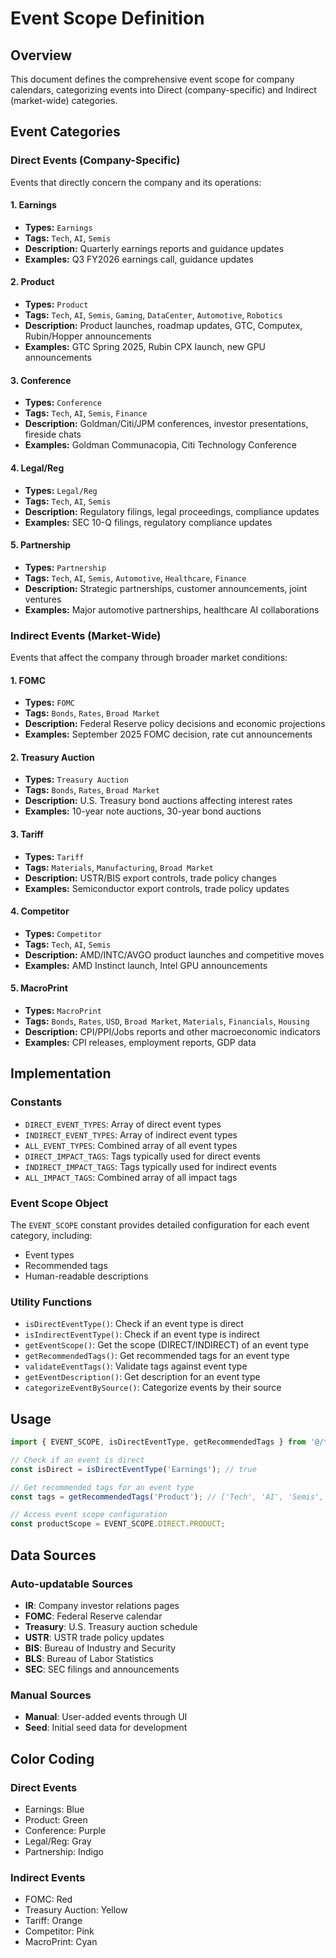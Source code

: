 # Event Scope Definition

## Overview
This document defines the comprehensive event scope for company calendars, categorizing events into Direct (company-specific) and Indirect (market-wide) categories.

## Event Categories

### Direct Events (Company-Specific)
Events that directly concern the company and its operations:

#### 1. Earnings
- **Types:** `Earnings`
- **Tags:** `Tech`, `AI`, `Semis`
- **Description:** Quarterly earnings reports and guidance updates
- **Examples:** Q3 FY2026 earnings call, guidance updates

#### 2. Product
- **Types:** `Product`
- **Tags:** `Tech`, `AI`, `Semis`, `Gaming`, `DataCenter`, `Automotive`, `Robotics`
- **Description:** Product launches, roadmap updates, GTC, Computex, Rubin/Hopper announcements
- **Examples:** GTC Spring 2025, Rubin CPX launch, new GPU announcements

#### 3. Conference
- **Types:** `Conference`
- **Tags:** `Tech`, `AI`, `Semis`, `Finance`
- **Description:** Goldman/Citi/JPM conferences, investor presentations, fireside chats
- **Examples:** Goldman Communacopia, Citi Technology Conference

#### 4. Legal/Reg
- **Types:** `Legal/Reg`
- **Tags:** `Tech`, `AI`, `Semis`
- **Description:** Regulatory filings, legal proceedings, compliance updates
- **Examples:** SEC 10-Q filings, regulatory compliance updates

#### 5. Partnership
- **Types:** `Partnership`
- **Tags:** `Tech`, `AI`, `Semis`, `Automotive`, `Healthcare`, `Finance`
- **Description:** Strategic partnerships, customer announcements, joint ventures
- **Examples:** Major automotive partnerships, healthcare AI collaborations

### Indirect Events (Market-Wide)
Events that affect the company through broader market conditions:

#### 1. FOMC
- **Types:** `FOMC`
- **Tags:** `Bonds`, `Rates`, `Broad Market`
- **Description:** Federal Reserve policy decisions and economic projections
- **Examples:** September 2025 FOMC decision, rate cut announcements

#### 2. Treasury Auction
- **Types:** `Treasury Auction`
- **Tags:** `Bonds`, `Rates`, `Broad Market`
- **Description:** U.S. Treasury bond auctions affecting interest rates
- **Examples:** 10-year note auctions, 30-year bond auctions

#### 3. Tariff
- **Types:** `Tariff`
- **Tags:** `Materials`, `Manufacturing`, `Broad Market`
- **Description:** USTR/BIS export controls, trade policy changes
- **Examples:** Semiconductor export controls, trade policy updates

#### 4. Competitor
- **Types:** `Competitor`
- **Tags:** `Tech`, `AI`, `Semis`
- **Description:** AMD/INTC/AVGO product launches and competitive moves
- **Examples:** AMD Instinct launch, Intel GPU announcements

#### 5. MacroPrint
- **Types:** `MacroPrint`
- **Tags:** `Bonds`, `Rates`, `USD`, `Broad Market`, `Materials`, `Financials`, `Housing`
- **Description:** CPI/PPI/Jobs reports and other macroeconomic indicators
- **Examples:** CPI releases, employment reports, GDP data

## Implementation

### Constants
- `DIRECT_EVENT_TYPES`: Array of direct event types
- `INDIRECT_EVENT_TYPES`: Array of indirect event types
- `ALL_EVENT_TYPES`: Combined array of all event types
- `DIRECT_IMPACT_TAGS`: Tags typically used for direct events
- `INDIRECT_IMPACT_TAGS`: Tags typically used for indirect events
- `ALL_IMPACT_TAGS`: Combined array of all impact tags

### Event Scope Object
The `EVENT_SCOPE` constant provides detailed configuration for each event category, including:
- Event types
- Recommended tags
- Human-readable descriptions

### Utility Functions
- `isDirectEventType()`: Check if an event type is direct
- `isIndirectEventType()`: Check if an event type is indirect
- `getEventScope()`: Get the scope (DIRECT/INDIRECT) of an event type
- `getRecommendedTags()`: Get recommended tags for an event type
- `validateEventTags()`: Validate tags against event type
- `getEventDescription()`: Get description for an event type
- `categorizeEventBySource()`: Categorize events by their source

## Usage

```typescript
import { EVENT_SCOPE, isDirectEventType, getRecommendedTags } from '@/types/company';

// Check if an event is direct
const isDirect = isDirectEventType('Earnings'); // true

// Get recommended tags for an event type
const tags = getRecommendedTags('Product'); // ['Tech', 'AI', 'Semis', 'Gaming', 'DataCenter', 'Automotive', 'Robotics']

// Access event scope configuration
const productScope = EVENT_SCOPE.DIRECT.PRODUCT;
```

## Data Sources

### Auto-updatable Sources
- **IR**: Company investor relations pages
- **FOMC**: Federal Reserve calendar
- **Treasury**: U.S. Treasury auction schedule
- **USTR**: USTR trade policy updates
- **BIS**: Bureau of Industry and Security
- **BLS**: Bureau of Labor Statistics
- **SEC**: SEC filings and announcements

### Manual Sources
- **Manual**: User-added events through UI
- **Seed**: Initial seed data for development

## Color Coding

### Direct Events
- Earnings: Blue
- Product: Green
- Conference: Purple
- Legal/Reg: Gray
- Partnership: Indigo

### Indirect Events
- FOMC: Red
- Treasury Auction: Yellow
- Tariff: Orange
- Competitor: Pink
- MacroPrint: Cyan
